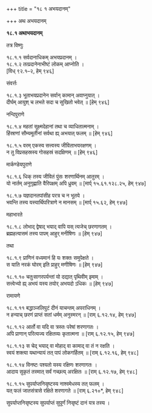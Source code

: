 +++
title = "१८ १ अभयदानम्"

+++
अथ अभयदानम्

**१८.१ अथाभयदानम्**

तत्र विष्णुः

१८.१.१ सर्वदानाधिकम् अभयप्रदानम् ।  
१८.१.२ तत्प्रदानेनाभीष्टं लोकम् आप्नोति ।  
[विध् ९२.१–२, हेम् ९४६]

संवर्त्तः

१८.१.३ भूताभयप्रदानेन सर्वान् कामान् अवाप्नुयात् ।  
दीर्घम् आयुश् च लभते सदा च सुखितो भवेत् ॥ [हेम् ९४६]

नन्दिपुराणे

१८.१.४ महतां सूक्ष्मदेहानां तथा च व्याधितात्मनाम् ।  
हिंस्राणां सौम्यमूर्तीनां सर्वथा ह्य् अभयात् फलम् ॥ [हेम् ९४६]

१८.१.५ वरम् एकस्य सत्त्वस्य जीविताभयरक्षणम् ।  
न तु विप्रसहस्रस्य गोसहस्रं सदक्षिणम् ॥ [हेम् ९४६]

मार्कण्डेयपुराणे

१८.१.६ धिक् तस्य जीवितं पुंसः शरणार्थिनम् आतुरम् ।  
यो नार्तम् अनुगृह्णाति वैरिपक्षम् अपि ध्रुवम् ॥ [मार्प् १५.६१.१२८.२५, हेम् ९४७]

१८.१.७ यज्ञदानतपांसीह परत्र च न भूतये ।  
भवन्ति तस्य यस्यार्थिपरित्राणे न मानसम् ॥ [मार्प् १५.६२, हेम् ९४७]

महाभारते

१८.१.८ लोभाद् द्वेषाद् भयाद् वापि यस् त्यजेच् छरणागतम् ।  
ब्रह्महत्यासमं तस्य पापम् आहुर् मनीषिणः ॥ [हेम् ९४७]

तथा

१८.१.९ प्राणिनं वध्यमानं हि यः शक्तः समुपेक्षते ।  
स याति नरकं घोरम् इति प्राहुर् मणीषिणः ॥ [हेम् ९४७]

१८.१.१० चतुःसागरपर्यन्तां यो दद्यात् पृथिवीम् इमाम् ।  
सत्त्वेभ्यो ह्य् अभयं यस्य तयोर् अभयदो ऽधिकः ॥ [हेम् ९४७]

रामायणे

१८.१.११ बद्धाञ्जलिपुटं दीनं याचन्तम् अपराधिनम् ।  
न हन्याच् छरणं प्राप्तं सतां धर्मम् अनुस्मरन् ॥ [राम् ६.१२.१४, हेम् ९४७]

१८.१.१२ आर्तो वा यदि वा त्रस्तः परेषां शरणागतः ।  
अपि प्राणान् परित्यज्य रक्षितव्यः कृतात्मना ॥ [राम् ६.१२.१५, हेम् ९४७]

१८.१.१३ स चेद् भयाद् वा मोहाद् वा कामाद् वा तं न रक्षति ।  
स्वयं शक्त्या यथान्यायं तत् पापं लोकगर्हितम् ॥ [राम् ६.१२.१६, हेम् ९४८]

१८.१.१४ विनष्टः पश्यतो यस्य रक्षिणः शरणागतः ।  
आदाय सुकृतं तस्मात् सर्वं गच्छत्य् अरक्षितः ॥ [राम् ६.१२.१७, हेम् ९४८]

१८.१.१५ सुपर्याप्तनिसृष्टस्य नाश्वमेधस्य तत् फलम् ।  
यत् फलं जातसंत्रासे रक्षिते शरणागते ॥ [राम् ६.२१०*, हेम् ९४८]

सुपर्याप्तनिसृष्टस्य सुपर्याप्तं सुपूर्णं निसृष्टं दानं यत्र तस्य ।
